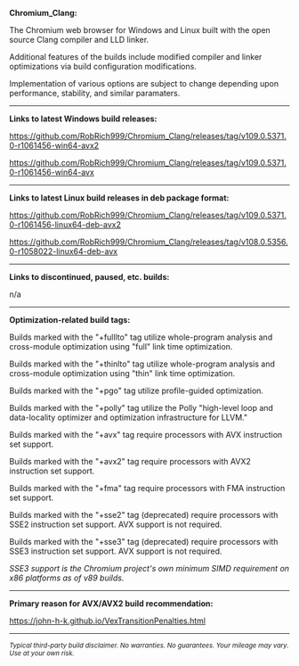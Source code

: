 **Chromium_Clang:**

The Chromium web browser for Windows and Linux built with the open source Clang compiler and LLD linker.

Additional features of the builds include modified compiler and linker optimizations via build configuration modifications.

Implementation of various options are subject to change depending upon performance, stability, and similar paramaters.

****

**Links to latest Windows build releases:**

https://github.com/RobRich999/Chromium_Clang/releases/tag/v109.0.5371.0-r1061456-win64-avx2

https://github.com/RobRich999/Chromium_Clang/releases/tag/v109.0.5371.0-r1061456-win64-avx

****

**Links to latest Linux build releases in deb package format:**

https://github.com/RobRich999/Chromium_Clang/releases/tag/v109.0.5371.0-r1061456-linux64-deb-avx2

https://github.com/RobRich999/Chromium_Clang/releases/tag/v108.0.5356.0-r1058022-linux64-deb-avx

****

**Links to discontinued, paused, etc. builds:**

n/a

****

**Optimization-related build tags:**

Builds marked with the "+fulllto" tag utilize whole-program analysis and cross-module optimization using "full" link time optimization.

Builds marked with the "+thinlto" tag utilize whole-program analysis and cross-module optimization using "thin" link time optimization.

Builds marked with the "+pgo" tag utilize profile-guided optimization.

Builds marked with the "+polly" tag utilize the Polly "high-level loop and data-locality optimizer and optimization infrastructure for LLVM."

Builds marked with the "+avx" tag require processors with AVX instruction set support.

Builds marked with the "+avx2" tag require processors with AVX2 instruction set support.

Builds marked with the "+fma" tag require processors with FMA instruction set support.

Builds marked with the "+sse2" tag (deprecated) require processors with SSE2 instruction set support. AVX support is not required.

Builds marked with the "+sse3" tag (deprecated) require processors with SSE3 instruction set support. AVX support is not required.

*SSE3 support is the Chromium project's own minimum SIMD requirement on x86 platforms as of v89 builds.*

****

**Primary reason for AVX/AVX2 build recommendation:**

https://john-h-k.github.io/VexTransitionPenalties.html


****

<sub>*Typical third-party build disclaimer. No warranties. No guarantees. Your mileage may vary. Use at your own risk.*</sub>
